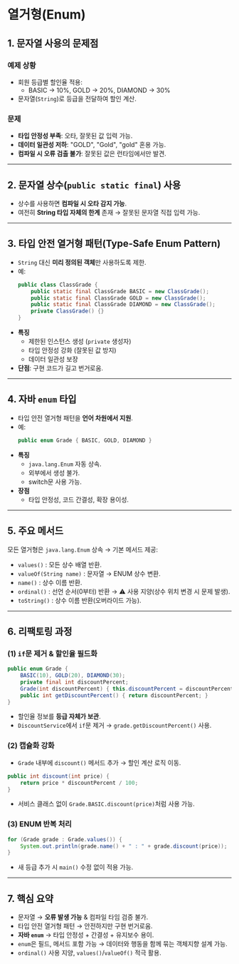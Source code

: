 # 열거형(Enum)

## 1. 문자열 사용의 문제점
### 예제 상황
- 회원 등급별 할인율 적용:
    - BASIC → 10%, GOLD → 20%, DIAMOND → 30%
- 문자열(`String`)로 등급을 전달하여 할인 계산.

### 문제
- **타입 안정성 부족**: 오타, 잘못된 값 입력 가능.
- **데이터 일관성 저하**: "GOLD", "Gold", "gold" 혼용 가능.
- **컴파일 시 오류 검출 불가**: 잘못된 값은 런타임에서만 발견.

---

## 2. 문자열 상수(`public static final`) 사용
- 상수를 사용하면 **컴파일 시 오타 감지 가능**.
- 여전히 **String 타입 자체의 한계** 존재 → 잘못된 문자열 직접 입력 가능.

---

## 3. 타입 안전 열거형 패턴(Type-Safe Enum Pattern)
- `String` 대신 **미리 정의된 객체**만 사용하도록 제한.
- 예:
  ```java
  public class ClassGrade {
      public static final ClassGrade BASIC = new ClassGrade();
      public static final ClassGrade GOLD = new ClassGrade();
      public static final ClassGrade DIAMOND = new ClassGrade();
      private ClassGrade() {}
  }
  ```
- **특징**
    - 제한된 인스턴스 생성 (`private` 생성자)
    - 타입 안정성 강화 (잘못된 값 방지)
    - 데이터 일관성 보장
- **단점**: 구현 코드가 길고 번거로움.

---

## 4. 자바 `enum` 타입
- 타입 안전 열거형 패턴을 **언어 차원에서 지원**.
- 예:
  ```java
  public enum Grade { BASIC, GOLD, DIAMOND }
  ```
- **특징**
    - `java.lang.Enum` 자동 상속.
    - 외부에서 생성 불가.
    - switch문 사용 가능.
- **장점**
    - 타입 안정성, 코드 간결성, 확장 용이성.

---

## 5. 주요 메서드
모든 열거형은 `java.lang.Enum` 상속 → 기본 메서드 제공:
- `values()` : 모든 상수 배열 반환.
- `valueOf(String name)` : 문자열 → ENUM 상수 변환.
- `name()` : 상수 이름 반환.
- `ordinal()` : 선언 순서(0부터) 반환 → ⚠ 사용 지양(상수 위치 변경 시 문제 발생).
- `toString()` : 상수 이름 반환(오버라이드 가능).

---

## 6. 리팩토링 과정
### (1) `if`문 제거 & 할인율 필드화
```java
public enum Grade {
    BASIC(10), GOLD(20), DIAMOND(30);
    private final int discountPercent;
    Grade(int discountPercent) { this.discountPercent = discountPercent; }
    public int getDiscountPercent() { return discountPercent; }
}
```
- 할인율 정보를 **등급 자체가 보관**.
- `DiscountService`에서 `if`문 제거 → `grade.getDiscountPercent()` 사용.

### (2) 캡슐화 강화
- `Grade` 내부에 `discount()` 메서드 추가 → 할인 계산 로직 이동.
```java
public int discount(int price) {
    return price * discountPercent / 100;
}
```
- 서비스 클래스 없이 `Grade.BASIC.discount(price)`처럼 사용 가능.

### (3) ENUM 반복 처리
```java
for (Grade grade : Grade.values()) {
    System.out.println(grade.name() + " : " + grade.discount(price));
}
```
- 새 등급 추가 시 `main()` 수정 없이 적용 가능.

---

## 7. 핵심 요약
- 문자열 → **오류 발생 가능** & 컴파일 타임 검증 불가.
- 타입 안전 열거형 패턴 → 안전하지만 구현 번거로움.
- **자바 `enum`** → 타입 안정성 + 간결성 + 유지보수 용이.
- `enum`은 필드, 메서드 포함 가능 → 데이터와 행동을 함께 묶는 객체지향 설계 가능.
- `ordinal()` 사용 지양, `values()`/`valueOf()` 적극 활용.
